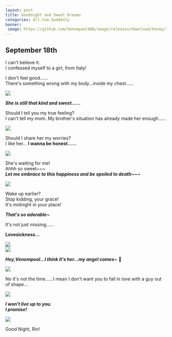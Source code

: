 ```yaml
---
layout: post
title: Goodnight and Sweet Dreams
categories: All.too.Suddenly
banner:
 image: https://github.com/Venompool888/image/releases/download/honey/1697200386714.jpeg
---
```


## September 18th
I can't believe it.  
I confessed myself to a girl, from Italy!  
  
I don't feel good......  
There's something wrong with my body...inside my chest......  
  
![](https://github.com/Venompool888/image/releases/download/sweet/Screenshot_20231014_151627.jpg)  
  
***She is still that kind and sweet......***  
  
Should I tell you my true feeling?  
I can't tell my mom. My brother's situation has already made her enough......  
  
![](https://github.com/Venompool888/image/releases/download/sweet/Screenshot_20231014_152057.jpg)  
  
Should I share her my worries?  
I like her... **I wanna be honest......**  
  
![](https://github.com/Venompool888/image/releases/download/sweet/Screenshot_20231014_152642.jpg)  
  
She's waiting for me!  
Ahhh so sweet~~~  
***Let me embrace to this happiness and be spoiled to death~~~***  
  
![](https://github.com/Venompool888/image/releases/download/sweet/Screenshot_20231014_153025.jpg)  
  
Wake up earlier?  
Stop kidding, your grace!  
It's midnight in your place!  
  
***That's so adorable~***  
  
It's not just missing......  
  
**Lovesickness...**  

![](https://github.com/Venompool888/image/releases/download/sweet/Screenshot_20231014_153633.jpg)  
![](https://github.com/Venompool888/image/releases/download/sweet/Screenshot_20231014_153859.jpg)  
  
***Hey,Venompool...I think it's her...my angel comes~*** 💍  
  
![](https://github.com/Venompool888/image/releases/download/sweet/Screenshot_20231014_154912.jpg)  
  
No it's not the time......I mean I don't want you to fall in love with a guy out of shape...  
  
![](https://github.com/Venompool888/image/releases/download/sweet/Screenshot_20231014_155147.jpg)  
  
***I won't live up to you.***  
***I promise!***  
  
![](https://github.com/Venompool888/image/releases/download/sweet/Screenshot_20231014_155409.jpg)  
  
Good Night, Rin!